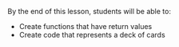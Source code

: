 By the end of this lesson, students will be able to:
- Create functions that have return values
- Create code that represents a deck of cards
